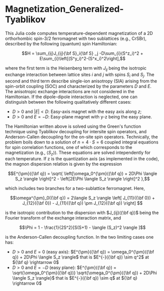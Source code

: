 # Magnetization_Generalized-Tyablikov
This Julia code computes temperature-dependent magnetization of a 2D orthorhombic spin-3/2 ferromagnet with two sublattices (e.g., CrSBr), described by the following (quantum) spin Hamiltonian:
```math
H = \sum_{ij}J_{ij}{\bf S}_i{\bf S} _j -D\sum_{i}(S^z_i)^2 + E\sum_{i}\left[(S^y_i)^2-(S^x_i)^2\right],
```
where the first term is the Heisenberg term with $J _{ij}$ being the isotropic exchange interaction between lattice sites $i$ and $j$ with spins $S_i$ and $S_j$. The second and third term
describe single-ion anisotropy (SIA) arising from the spin-orbit coupling (SOC) and characterized by the parameters $D$ and $E$.
The anisotropic exchange interactions are not considered in the Hamiltonian. If the dipole-dipole interaction is neglected, one can distinguish between the following qualitatively different cases:
* $D>0$ and $|E| < D$: Easy-axis magnet with the easy axis along $z$;
* $D>0$ and $E=-D$: Easy-plane magnet with y-z being the easy plane.

The Hamiltonian written above is solved using the Green's function technique using Tyablikov decoupling for intersite spin operators, and Anderson-Callen decoupling for the on-site spin operators. Technically, the problem boils down to a solution of $n=4\cdot S=6$ coupled integral equations for spin correlation functions, one of which corresponds to the magnetization (e.g., $\langle S_z \rangle$). These equations are solved intependently for each temperature.
If z is the quantization axis (as implemented in the code), the magnon dispersion relation is given by the expression
```math
E^{\pm}({\bf q}) = \sqrt{ \left[\omega_0^{\pm}({\bf q}) + 2D\Phi \langle S_z \rangle \right]^2 - \left[2E\Phi \langle S_z \rangle \right]^2 },
```
which includes two branches for a two-sublattice ferromagnet. Here, 
```math
\omega^{\pm}_0({\bf q}) = 2\langle S_z \rangle \left[ J_{11}({\bf 0}) + J_{12}({\bf 0}) - J_{11}({\bf q}) \pm J_{12}({\bf q}) \right] 
```
is the isotropic contribution to the dispersion with $J_{ij}({\bf q})$ being the Fourier transform of the exchange interaction matrix, and
```math
\Phi = 1 - \frac{1}{2S^2}[S(S+1) - \langle (S_z)^2 \rangle ]
``` 
is the Anderson-Callen decoupling function. In the two limiting cases one has:
* $D>0$ and $E=0$ (easy axis): $E^{\pm}({\bf q}) = \omega_0^{\pm}({\bf q}) + 2D\Phi \langle S_z \rangle$ that is $E^{-}({\bf q}) \sim q^2$ at ${\bf q} \rightarrow 0$
* $D>0$ and $E=-D$ (easy plane): $E^{\pm}({\bf q}) = \sqrt{\omega_0^{\pm}({\bf q})} \sqrt{\omega_0^{\pm}({\bf q}) + 2D\Phi \langle S_z \rangle}$ that is $E^{-}({\bf q}) \sim q$ at ${\bf q} \rightarrow 0$
